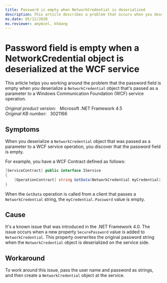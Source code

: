 ```yaml
---
title: Password is empty when NetworkCredential is deserialized
description: This article describes a problem that occurs when you deserialize a NetworkCredential object that was passed as a parameter to a WCF service operation. In this situation, the password field is empty. A resolution is provided.
ms.date: 05/12/2020
ms.reviewer: amymcel, khdang
---
```

# Password field is empty when a NetworkCredential object is deserialized at the WCF service

This article helps you working around the problem that the password field is empty when you deserialize a `NetworkCredential` object that's passed as a parameter to a Windows Communication Foundation (WCF) service operation.

_Original product version:_ &nbsp; Microsoft .NET Framework 4.5  
_Original KB number:_ &nbsp; 3021166

## Symptoms

When you deserialize a `NetworkCredential` object that was passed as a parameter to a WCF service operation, you discover that the password field is empty.

For example, you have a WCF Contract defined as follows:

```csharp
[ServiceContract] public interface IService
{
    [OperationContract] string GetData(NetworkCredential myCredential);
}
```

When the `GetData` operation is called from a client that passes a `NetworkCredential` string, the `myCredential.Password` value is empty.

## Cause

It's a known issue that was introduced in the .NET Framework 4.0. The issue occurs when a new property `SecurePassword` value is added to `NetworkCredential`. This property overwrites the original password string when the `NetworkCredential` object is deserialized on the service side.

## Workaround

To work around this issue, pass the user name and password as strings, and then create a `NetworkCredential` object at the service.
